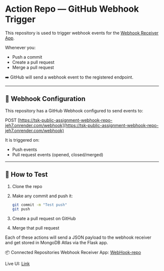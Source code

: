 # Action Repo — GitHub Webhook Trigger

This repository is used to trigger webhook events for the [Webhook Receiver App](https://github.com/ShivamIT23/tsk-public-assignment-webhook-repo).

Whenever you:
- Push a commit
- Create a pull request
- Merge a pull request

➡️ GitHub will send a webhook event to the registered endpoint.

---

## 🔗 Webhook Configuration

This repository has a GitHub Webhook configured to send events to:

POST [https://tsk-public-assignment-webhook-repo-jeh7.onrender.com/webhook](https://tsk-public-assignment-webhook-repo-jeh7.onrender.com/webhook)

It is triggered on:
- Push events
- Pull request events (opened, closed/merged)

---

## 🧪 How to Test

1. Clone the repo
2. Make any commit and push it:
   ```bash
   git commit -m "Test push"
   git push
   ```
3. Create a pull request on GitHub

4. Merge that pull request

Each of these actions will send a JSON payload to the webhook receiver and get stored in MongoDB Atlas via the Flask app.

📦 Connected Repositories
Webhook Receiver App: [WebHook-repo](https://github.com/ShivamIT23/tsk-public-assignment-webhook-repo)

Live UI: [Link](https://tsk-public-assignment-webhook-repo-jeh7.onrender.com/)
